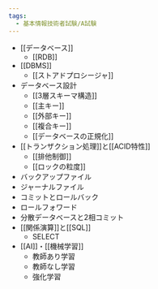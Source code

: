 ```yaml
---
tags:
  - 基本情報技術者試験/A試験
---
```

- [[データベース]]
	- [[RDB]]
- [[DBMS]]
	- [[ストアドプロシージャ]]
- データベース設計
	- [[3層スキーマ構造]]
	- [[主キー]]
	- [[外部キー]]
	- [[複合キー]]
	- [[データベースの正規化]]
- [[トランザクション処理]]と[[ACID特性]]
	- [[排他制御]]
	- [[ロックの粒度]]
- バックアップファイル
- ジャーナルファイル
- コミットとロールバック
- ロールフォワード
- 分散データベースと2相コミット
- [[関係演算]]と[[SQL]]
	- SELECT
- [[AI]]・[[機械学習]]
	- 教師あり学習
	- 教師なし学習
	- 強化学習